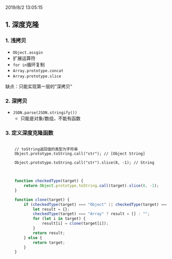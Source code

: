 2019/8/2 13:05:15 

## 1. 深度克隆

### 1. 浅拷贝

- `Object.assgin`
- 扩展运算符
- `for in`循环复制
- `Array.prototype.concat`
- `Array.prototype.slice`

缺点：只能实现第一层的”深拷贝“

### 2. 深拷贝

- `JSON.parse(JSON.stringify())`
	- 只能是对象/数组，不能有函数

### 3. 定义深度克隆函数

```
	
	// toString返回值的类型为字符串
	Object.prototype.toString.call("str"); // [Object String]

	Object.prototype.toString.call("str").slice(8, -1); // String 
	

```

```javascript
	
	function checkedType(target) {
		return Object.prototype.toString.call(target).slice(8, -1);
	}

	function clone(target) {
		if (checkedType(target) === "Object" || checkedType(target) === "Array") {
			let result = {};
			checkedType(target) === "Array" ? result = [] : "";
			for (let i in target) {
				result[i] = clone(target[i]);
			}
			return result;
		} else {
			return target;
		}
	}

```